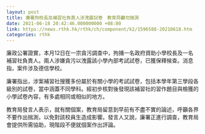 ```yaml
---
layout: post
title: 廉署拘校長及補習社負責人涉洩露試卷　教育局籲勿揣測
date: 2021-06-18 20:42:46.000000000 +08:00
link: https://news.rthk.hk/rthk/ch/component/k2/1596588-20210618.htm
categories: rthk
---
```


廉政公署證實，本月12日在一宗貪污調查中，拘捕一名政府資助小學校長及一名補習社負責人。兩人涉嫌貪污以洩露該小學內部考試試卷，已獲保釋候查。消息指，案件涉及德信學校。

廉署指出，涉案補習社搜獲多份屬於有關小學的考試試卷，包括本學年第三學段各級別的試卷，當中涵蓋不同學科。經初步核對後發現該補習社的習作題目與檢獲的小學試卷內容，有多處相同或相似的地方。

教育局發言人表示，就有關個案，教育局留意到早前有不盡不實的論述，呼籲各界不要作出揣測，以免對該校員生造成影響。發言人又說，廉署正進行調查，教育局會提供所需協助，現階段不便就個案作出評論。
